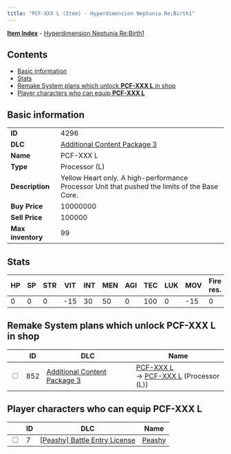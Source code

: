 ```yaml
---
title: "PCF-XXX L (Item) - Hyperdimension Neptunia Re;Birth1"
---
```


[**Item Index**](/neptunia/rb1/item/index.html) - [Hyperdimension Neptunia Re;Birth1](/neptunia/rb1)

## Contents

- [Basic information](#basic-information)
- [Stats](#stats)
- [Remake System plans which unlock **PCF-XXX L** in shop](#remake-system-plans-which-unlock-pcf-xxx-l-in-shop)
- [Player characters who can equip **PCF-XXX L**](#player-characters-who-can-equip-pcf-xxx-l)

## Basic information

|   |   |
| -- | -- |
| **ID** | 4296 |
| **DLC** | [Additional Content Package 3](/neptunia/rb1/dlc/12-pack3.html) |
| **Name** | PCF-XXX L |
| **Type** | Processor (L) |
| **Description** | Yellow Heart only. A high-performance Processor Unit that pushed the limits of the Base Core. |
| **Buy Price** | 10000000 |
| **Sell Price** | 100000 |
| **Max inventory** | 99 |

## Stats

| HP | SP | STR | VIT | INT | MEN | AGI | TEC | LUK | MOV | Fire res. | Ice res. | Wind res. | Lightning res. |
| -- | -- | --- | --- | --- | --- | --- | --- | --- | --- | --------- | -------- | --------- | -------------- |
| 0 | 0 | 0 | -15 | 30 | 50 | 0 | 100 | 0 | -15 | 0 | 0 | 0 | 0 |

## Remake System plans which unlock **PCF-XXX L** in shop

|    | ID | DLC | Name |
| -- | -- | --- | ---- |
| <input type="checkbox" id="rb1-remake-12-852" class="trackbox" /> | 852 | [Additional Content Package 3](/neptunia/rb1/dlc/12-pack3.html) | [PCF-XXX L](/neptunia/rb1/remake/12-852-pcf-xxx-l.html)<br />→ [PCF-XXX L](/neptunia/rb1/item/12-4296-pcf-xxx-l.html) (Processor (L)) |

## Player characters who can equip **PCF-XXX L**

|    | ID | DLC | Name |
| -- | -- | --- | ---- |
| <input type="checkbox" id="rb1-player-8-7" class="trackbox" /> | 7 | [[Peashy] Battle Entry License](/neptunia/rb1/dlc/8-peashy.html) | [Peashy](/neptunia/rb1/player/8-7-peashy.html) |